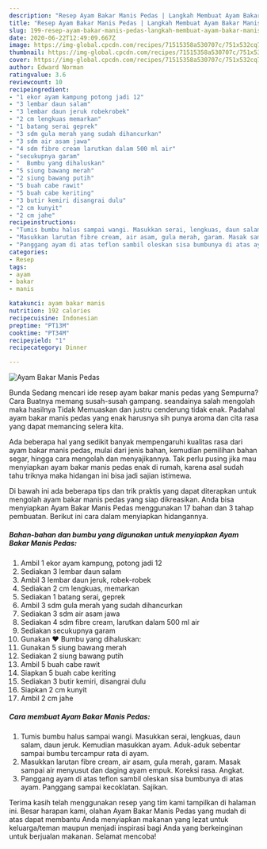 ```yaml
---
description: "Resep Ayam Bakar Manis Pedas | Langkah Membuat Ayam Bakar Manis Pedas Yang Enak Dan Mudah"
title: "Resep Ayam Bakar Manis Pedas | Langkah Membuat Ayam Bakar Manis Pedas Yang Enak Dan Mudah"
slug: 199-resep-ayam-bakar-manis-pedas-langkah-membuat-ayam-bakar-manis-pedas-yang-enak-dan-mudah
date: 2020-06-22T12:49:09.667Z
image: https://img-global.cpcdn.com/recipes/71515358a530707c/751x532cq70/ayam-bakar-manis-pedas-foto-resep-utama.jpg
thumbnail: https://img-global.cpcdn.com/recipes/71515358a530707c/751x532cq70/ayam-bakar-manis-pedas-foto-resep-utama.jpg
cover: https://img-global.cpcdn.com/recipes/71515358a530707c/751x532cq70/ayam-bakar-manis-pedas-foto-resep-utama.jpg
author: Edward Norman
ratingvalue: 3.6
reviewcount: 10
recipeingredient:
- "1 ekor ayam kampung potong jadi 12"
- "3 lembar daun salam"
- "3 lembar daun jeruk robekrobek"
- "2 cm lengkuas memarkan"
- "1 batang serai geprek"
- "3 sdm gula merah yang sudah dihancurkan"
- "3 sdm air asam jawa"
- "4 sdm fibre cream larutkan dalam 500 ml air"
- "secukupnya garam"
- "  Bumbu yang dihaluskan"
- "5 siung bawang merah"
- "2 siung bawang putih"
- "5 buah cabe rawit"
- "5 buah cabe keriting"
- "3 butir kemiri disangrai dulu"
- "2 cm kunyit"
- "2 cm jahe"
recipeinstructions:
- "Tumis bumbu halus sampai wangi. Masukkan serai, lengkuas, daun salam, daun jeruk. Kemudian masukkan ayam. Aduk-aduk sebentar sampai bumbu tercampur rata di ayam."
- "Masukkan larutan fibre cream, air asam, gula merah, garam. Masak sampai air menyusut dan daging ayam empuk. Koreksi rasa. Angkat."
- "Panggang ayam di atas teflon sambil oleskan sisa bumbunya di atas ayam. Panggang sampai kecoklatan. Sajikan."
categories:
- Resep
tags:
- ayam
- bakar
- manis

katakunci: ayam bakar manis 
nutrition: 192 calories
recipecuisine: Indonesian
preptime: "PT13M"
cooktime: "PT34M"
recipeyield: "1"
recipecategory: Dinner

---
```



![Ayam Bakar Manis Pedas](https://img-global.cpcdn.com/recipes/71515358a530707c/751x532cq70/ayam-bakar-manis-pedas-foto-resep-utama.jpg)

Bunda Sedang mencari ide resep ayam bakar manis pedas yang Sempurna? Cara Buatnya memang susah-susah gampang. seandainya salah mengolah maka hasilnya Tidak Memuaskan dan justru cenderung tidak enak. Padahal ayam bakar manis pedas yang enak harusnya sih punya aroma dan cita rasa yang dapat memancing selera kita.

Ada beberapa hal yang sedikit banyak mempengaruhi kualitas rasa dari ayam bakar manis pedas, mulai dari jenis bahan, kemudian pemilihan bahan segar, hingga cara mengolah dan menyajikannya. Tak perlu pusing jika mau menyiapkan ayam bakar manis pedas enak di rumah, karena asal sudah tahu triknya maka hidangan ini bisa jadi sajian istimewa.




Di bawah ini ada beberapa tips dan trik praktis yang dapat diterapkan untuk mengolah ayam bakar manis pedas yang siap dikreasikan. Anda bisa menyiapkan Ayam Bakar Manis Pedas menggunakan 17 bahan dan 3 tahap pembuatan. Berikut ini cara dalam menyiapkan hidangannya.

<!--inarticleads1-->

##### Bahan-bahan dan bumbu yang digunakan untuk menyiapkan Ayam Bakar Manis Pedas:

1. Ambil 1 ekor ayam kampung, potong jadi 12
1. Sediakan 3 lembar daun salam
1. Ambil 3 lembar daun jeruk, robek-robek
1. Sediakan 2 cm lengkuas, memarkan
1. Sediakan 1 batang serai, geprek
1. Ambil 3 sdm gula merah yang sudah dihancurkan
1. Sediakan 3 sdm air asam jawa
1. Sediakan 4 sdm fibre cream, larutkan dalam 500 ml air
1. Sediakan secukupnya garam
1. Gunakan  ❤ Bumbu yang dihaluskan:
1. Gunakan 5 siung bawang merah
1. Sediakan 2 siung bawang putih
1. Ambil 5 buah cabe rawit
1. Siapkan 5 buah cabe keriting
1. Sediakan 3 butir kemiri, disangrai dulu
1. Siapkan 2 cm kunyit
1. Ambil 2 cm jahe




<!--inarticleads2-->

##### Cara membuat Ayam Bakar Manis Pedas:

1. Tumis bumbu halus sampai wangi. Masukkan serai, lengkuas, daun salam, daun jeruk. Kemudian masukkan ayam. Aduk-aduk sebentar sampai bumbu tercampur rata di ayam.
1. Masukkan larutan fibre cream, air asam, gula merah, garam. Masak sampai air menyusut dan daging ayam empuk. Koreksi rasa. Angkat.
1. Panggang ayam di atas teflon sambil oleskan sisa bumbunya di atas ayam. Panggang sampai kecoklatan. Sajikan.




Terima kasih telah menggunakan resep yang tim kami tampilkan di halaman ini. Besar harapan kami, olahan Ayam Bakar Manis Pedas yang mudah di atas dapat membantu Anda menyiapkan makanan yang lezat untuk keluarga/teman maupun menjadi inspirasi bagi Anda yang berkeinginan untuk berjualan makanan. Selamat mencoba!
